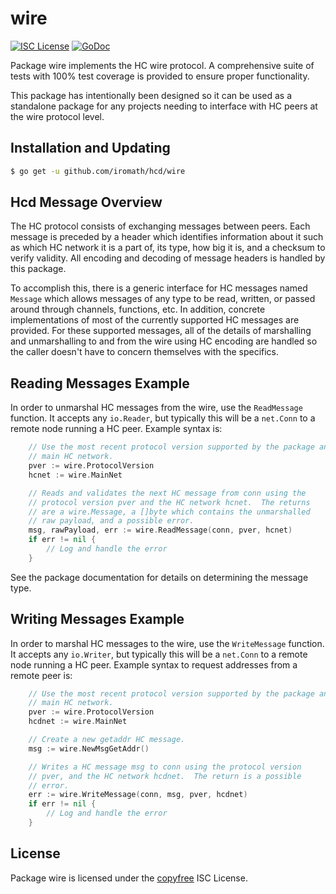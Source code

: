 wire
====

[![ISC License](http://img.shields.io/badge/license-ISC-blue.svg)](http://copyfree.org)
[![GoDoc](https://img.shields.io/badge/godoc-reference-blue.svg)](http://godoc.org/github.com/iromath/hcd/wire)

Package wire implements the HC wire protocol.  A comprehensive suite of
tests with 100% test coverage is provided to ensure proper functionality.

This package has intentionally been designed so it can be used as a standalone
package for any projects needing to interface with HC peers at the wire
protocol level.

## Installation and Updating

```bash
$ go get -u github.com/iromath/hcd/wire
```

## Hcd Message Overview

The HC protocol consists of exchanging messages between peers. Each message
is preceded by a header which identifies information about it such as which
HC network it is a part of, its type, how big it is, and a checksum to
verify validity. All encoding and decoding of message headers is handled by this
package.

To accomplish this, there is a generic interface for HC messages named
`Message` which allows messages of any type to be read, written, or passed
around through channels, functions, etc. In addition, concrete implementations
of most of the currently supported HC messages are provided. For these
supported messages, all of the details of marshalling and unmarshalling to and
from the wire using HC encoding are handled so the caller doesn't have to
concern themselves with the specifics.

## Reading Messages Example

In order to unmarshal HC messages from the wire, use the `ReadMessage`
function. It accepts any `io.Reader`, but typically this will be a `net.Conn`
to a remote node running a HC peer.  Example syntax is:

```Go
	// Use the most recent protocol version supported by the package and the
	// main HC network.
	pver := wire.ProtocolVersion
	hcnet := wire.MainNet

	// Reads and validates the next HC message from conn using the
	// protocol version pver and the HC network hcnet.  The returns
	// are a wire.Message, a []byte which contains the unmarshalled
	// raw payload, and a possible error.
	msg, rawPayload, err := wire.ReadMessage(conn, pver, hcnet)
	if err != nil {
		// Log and handle the error
	}
```

See the package documentation for details on determining the message type.

## Writing Messages Example

In order to marshal HC messages to the wire, use the `WriteMessage`
function. It accepts any `io.Writer`, but typically this will be a `net.Conn`
to a remote node running a HC peer. Example syntax to request addresses
from a remote peer is:

```Go
	// Use the most recent protocol version supported by the package and the
	// main HC network.
	pver := wire.ProtocolVersion
	hcdnet := wire.MainNet

	// Create a new getaddr HC message.
	msg := wire.NewMsgGetAddr()

	// Writes a HC message msg to conn using the protocol version
	// pver, and the HC network hcdnet.  The return is a possible
	// error.
	err := wire.WriteMessage(conn, msg, pver, hcdnet)
	if err != nil {
		// Log and handle the error
	}
```

## License

Package wire is licensed under the [copyfree](http://copyfree.org) ISC
License.
